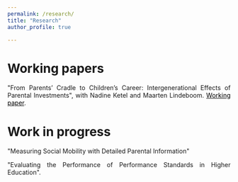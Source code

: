 ```yaml
---
permalink: /research/
title: "Research"
author_profile: true

---
```


<p align="justify">  

</p>

# Working papers

<p align="justify"> 
"From Parents’ Cradle to Children’s Career: Intergenerational Effects of Parental Investments", with Nadine Ketel and Maarten Lindeboom.  
<a href="https://t.co/PjTNb2H1qg" style="color: black;">Working paper</a>.

</p>

# Work in progress

<p align="justify"> 
"Measuring Social Mobility with Detailed Parental Information"

<p align="justify"> 
"Evaluating the Performance of Performance Standards in Higher Education". 


